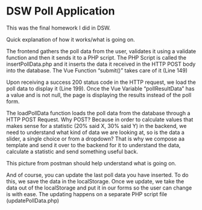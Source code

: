 # DSW Poll Application

This was the final homework I did in DSW. 

Quick explanation of how it works/what is going on. 

The frontend gathers the poll data from the user, validates it using a validate function and then it sends it to a PHP script. The PHP Script is called the insertPollData.php and it inserts the data it received in the HTTP POST body into the database. The Vue Function “submit()” takes care of it (Line 149)

Upon receiving a success 200 status code in the HTTP request, we load the poll data to display it (Line 199). Once the Vue Variable “pollResultData” has a value and is not null, the page is displaying the results instead of the poll form. 

The loadPollData function loads the poll data from the database through a HTTP POST Request. Why POST? Because in order to calculate values that makes sense for a statistic (20% said X, 30% said Y) in the backend, we need to understand what kind of data we are looking at, so is the data a slider, a single choice or from a dropdown? That is why we compose aa template and send it over to the backend for it to understand the data, calculate a statistic and send something useful back. 

This picture from postman should help understand what is going on. 

And of course, you can update the last poll data you have inserted. To do this, we save the data in the localStorage. Once we update, we take the data out of the localStorage and put it in our forms so the user can change is with ease. The updating happens on a separate PHP script file (updatePollData.php)

